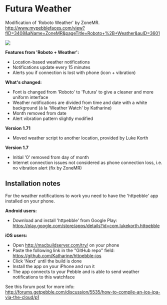 Futura Weather
==============

Modification of 'Roboto Weather' by ZoneMR.
http://www.mypebblefaces.com/view?fID=3408&aName=ZoneMR&pageTitle=Roboto+%2B+Weather&auID=3601

![](https://dl.dropboxusercontent.com/u/572608/futura-weather.jpg)

<b>Features from 'Roboto + Weather':</b>
- Location-based weather notifications
- Notifications update every 15 minutes
- Alerts you if connection is lost with phone (icon + vibration)

<b>What's changed:</b>
- Font is changed from 'Roboto' to 'Futura' to give a cleaner and more uniform interface
- Weather notifications are divided from time and date with a white background (à la 'Weather Watch' by Katharine)
- Month removed from date
- Alert vibration pattern slightly modified

<b>Version 1.71</b>
- Moved weather script to another location, provided by Luke Korth

<b>Version 1.7</b>
- Initial '0' removed from day of month
- Internet connection issues not considered as phone connection loss, i.e. no vibration alert (fix by ZoneMR)

Installation notes
------------------

For the weather notifications to work you need to have the 'httpebble' app installed on your phone. 

<b>Android users:</b>
- Download and install 'httpebble' from Google Play:
https://play.google.com/store/apps/details?id=com.lukekorth.httpebble

<b>iOS users:</b>
- Open http://macbuildserver.com/try/ on your phone
- Paste the following link in the "GitHub repo" field: https://github.com/Katharine/httpebble-ios
- Click 'Next' until the build is done
- Install the app on your iPhone and run it
- The app connects to your Pebble and is able to send weather notifications to this watchface

See this forum post for more info: http://forums.getpebble.com/discussion/5535/how-to-compile-an-ios-ipa-via-the-cloud/p1